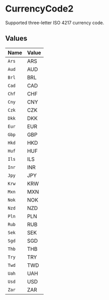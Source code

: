 # CurrencyCode2

Supported three-letter ISO 4217 currency code.


## Values

| Name  | Value |
| ----- | ----- |
| `Ars` | ARS   |
| `Aud` | AUD   |
| `Brl` | BRL   |
| `Cad` | CAD   |
| `Chf` | CHF   |
| `Cny` | CNY   |
| `Czk` | CZK   |
| `Dkk` | DKK   |
| `Eur` | EUR   |
| `Gbp` | GBP   |
| `Hkd` | HKD   |
| `Huf` | HUF   |
| `Ils` | ILS   |
| `Inr` | INR   |
| `Jpy` | JPY   |
| `Krw` | KRW   |
| `Mxn` | MXN   |
| `Nok` | NOK   |
| `Nzd` | NZD   |
| `Pln` | PLN   |
| `Rub` | RUB   |
| `Sek` | SEK   |
| `Sgd` | SGD   |
| `Thb` | THB   |
| `Try` | TRY   |
| `Twd` | TWD   |
| `Uah` | UAH   |
| `Usd` | USD   |
| `Zar` | ZAR   |
